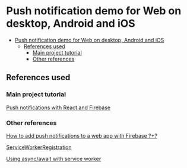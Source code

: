 # Push notification demo for Web on desktop, Android and iOS

- [Push notification demo for Web on desktop, Android and iOS](#push-notification-demo-for-web-on-desktop-android-and-ios)
  - [References used](#references-used)
    - [Main project tutorial](#main-project-tutorial)
    - [Other references](#other-references)

## References used

### Main project tutorial

[Push notifications with React and Firebase
](https://blog.logrocket.com/push-notifications-react-firebase/)

### Other references

[How to add push notifications to a web app with Firebase ?+?
](https://www.freecodecamp.org/news/how-to-add-push-notifications-to-a-web-app-with-firebase-528a702e13e1/)

[ServiceWorkerRegistration](https://developer.mozilla.org/en-US/docs/Web/API/ServiceWorkerRegistration)

[Using async/await with service worker](https://stackoverflow.com/questions/59620213/using-async-await-with-service-worker)
